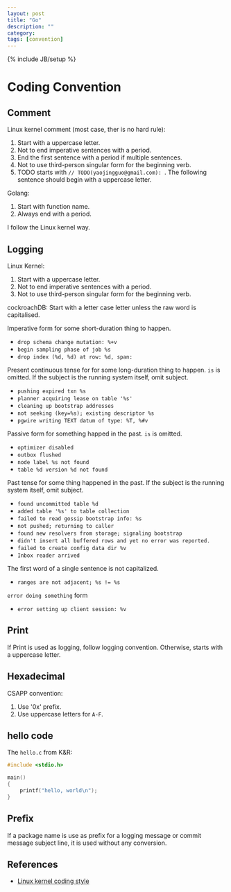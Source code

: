 ```yaml
---
layout: post
title: "Go"
description: ""
category:
tags: [convention]
---
```

{% include JB/setup %}

# Coding Convention
## Comment
Linux kernel comment (most case, ther is no hard rule):
1. Start with a uppercase letter.
1. Not to end imperative sentences with a period.
1. End the first sentence with a period if multiple sentences.
1. Not to use third-person singular form for the beginning verb.
1. TODO starts with `// TODO(yaojingguo@gmail.com): `. The following sentence should begin with a uppercase letter.

Golang:
1. Start with function name.
1. Always end with a period.

I follow the Linux kernel way.

## Logging
Linux Kernel:
1. Start with a uppercase letter.
1. Not to end imperative sentences with a period.
1. Not to use third-person singular form for the beginning verb.

cockroachDB:
Start with a letter case letter unless the raw word is capitalised.

Imperative form for some short-duration thing to happen.
- `drop schema change mutation: %+v`
- `begin sampling phase of job %s`
- `drop index (%d, %d) at row: %d, span:`

Present continuous tense for for some long-duration thing to happen. `is` is
omitted. If the subject is the running system itself, omit subject.
- `pushing expired txn %s`
- `planner acquiring lease on table '%s'`
- `cleaning up bootstrap addresses`
- `not seeking (key=%s); existing descriptor %s`
- `pgwire writing TEXT datum of type: %T, %#v`

Passive form for something happed in the past. `is` is omitted.
- `optimizer disabled`
- `outbox flushed`
- `node label %s not found`
- `table %d version %d not found`

Past tense for some thing happened in the past. If the subject is the running
system itself, omit subject.
- `found uncommitted table %d`
- `added table '%s' to table collection`
- `failed to read gossip bootstrap info: %s`
- `not pushed; returning to caller`
- `found new resolvers from storage; signaling bootstrap`
- `didn't insert all buffered rows and yet no error was reported. `
- `failed to create config data dir %v`
- `Inbox reader arrived`

The first word of a single sentence is not capitalized.
- `ranges are not adjacent; %s != %s`

`error doing something` form
- `error setting up client session: %v`

## Print
If Print is used as logging, follow logging convention. Otherwise, starts with
a uppercase letter.

## Hexadecimal
CSAPP convention:
1. Use '0x' prefix.
2. Use uppercase letters for `A-F`.

## hello code
The `hello.c` from K&R:
```C
#include <stdio.h>

main()
{
    printf("hello, world\n");
}
```

## Prefix
If a package name is use as prefix for a logging message or commit message
subject line, it is used without any conversion.

## References
- [Linux kernel coding style](https://www.kernel.org/doc/html/v4.10/process/coding-style.html)
